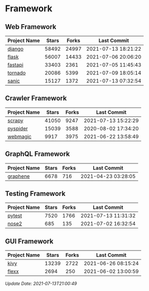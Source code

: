 # Framework

## Web Framework
| Project Name | Stars | Forks | Last Commit |
| ------------ | ----- | ----- | ----------- |
| [django](https://github.com/django/django) | 58492 | 24997 | 2021-07-13 18:21:22 |
| [flask](https://github.com/pallets/flask) | 56007 | 14433 | 2021-07-06 20:06:20 |
| [fastapi](https://github.com/tiangolo/fastapi) | 33403 | 2361 | 2021-07-05 11:45:43 |
| [tornado](https://github.com/tornadoweb/tornado) | 20086 | 5399 | 2021-07-09 18:05:14 |
| [sanic](https://github.com/sanic-org/sanic) | 15127 | 1372 | 2021-07-13 07:32:54 |

## Crawler Framework
| Project Name | Stars | Forks | Last Commit |
| ------------ | ----- | ----- | ----------- |
| [scrapy](https://github.com/scrapy/scrapy) | 41050 | 9247 | 2021-07-13 15:22:29 |
| [pyspider](https://github.com/binux/pyspider) | 15039 | 3588 | 2020-08-02 17:34:20 |
| [webmagic](https://github.com/code4craft/webmagic) | 9917 | 3975 | 2021-06-22 13:58:49 |

## GraphQL Framework
| Project Name | Stars | Forks | Last Commit |
| ------------ | ----- | ----- | ----------- |
| [graphene](https://github.com/graphql-python/graphene) | 6678 | 716 | 2021-04-23 03:28:05 |

## Testing Framework
| Project Name | Stars | Forks | Last Commit |
| ------------ | ----- | ----- | ----------- |
| [pytest](https://github.com/pytest-dev/pytest) | 7520 | 1766 | 2021-07-13 11:31:32 |
| [nose2](https://github.com/nose-devs/nose2) | 685 | 135 | 2021-07-02 16:32:54 |

## GUI Framework
| Project Name | Stars | Forks | Last Commit |
| ------------ | ----- | ----- | ----------- |
| [kivy](https://github.com/kivy/kivy) | 13239 | 2722 | 2021-06-26 08:15:24 |
| [flexx](https://github.com/flexxui/flexx) | 2694 | 250 | 2021-06-02 13:00:59 |

*Update Date: 2021-07-13T21:00:49*